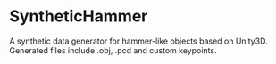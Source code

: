 # SyntheticHammer
A synthetic data generator for hammer-like objects based on Unity3D. Generated files include .obj, .pcd and custom keypoints.
